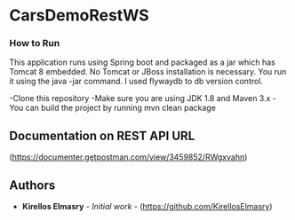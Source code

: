 # CarsDemoRestWS




### How to Run

This application runs using Spring boot and packaged as a jar which has Tomcat 8 embedded. No Tomcat or JBoss installation is necessary. You run it using the java -jar command. I used flywaydb to db version control.


-Clone this repository
-Make sure you are using JDK 1.8 and Maven 3.x
-You can build the project by running mvn clean package



## Documentation on REST API URL

(https://documenter.getpostman.com/view/3459852/RWgxvahn)


## Authors

* **Kirellos Elmasry** - *Initial work* - (https://github.com/KirellosElmasry)




